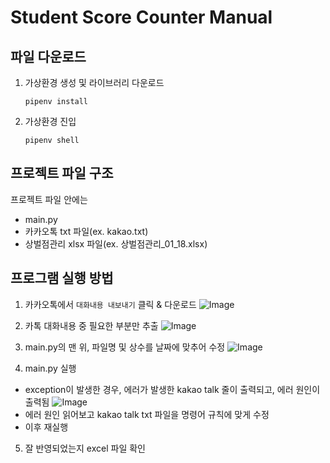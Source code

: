 # Student Score Counter Manual

## 파일 다운로드

1. 가상환경 생성 및 라이브러리 다운로드
    ```
    pipenv install
    ```

2. 가상환경 진입
    ```
    pipenv shell
    ```

## 프로젝트 파일 구조
프로젝트 파일 안에는 
- main.py
- 카카오톡 txt 파일(ex. kakao.txt)
- 상벌점관리 xlsx 파일(ex. 상벌점관리_01_18.xlsx)





## 프로그램 실행 방법
1. 카카오톡에서 `대화내용 내보내기` 클릭 & 다운로드
    ![Image](https://github.com/user-attachments/assets/8a4f22c9-7a59-4836-b46f-020fd25d837c)

2. 카톡 대화내용 중 필요한 부분만 추출
    ![Image](https://github.com/user-attachments/assets/3f405c81-2845-4f81-b9f8-a0eae80c41f7)
    
3. main.py의 맨 위, 파일명 및 상수를 날짜에 맞추어 수정 
    ![Image](https://github.com/user-attachments/assets/3a8b49d9-e0ae-4b29-9998-632dd4b93e18)

4. main.py 실행
 - exception이 발생한 경우, 에러가 발생한 kakao talk 줄이 출력되고, 에러 원인이 출력됨
    ![Image](https://github.com/user-attachments/assets/d65bfde5-abdc-4492-be29-682e56bbda82)
 - 에러 원인 읽어보고 kakao talk txt 파일을 명령어 규칙에 맞게 수정
 - 이후 재실행
  
5. 잘 반영되었는지 excel 파일 확인
